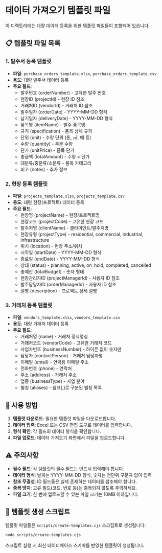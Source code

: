 # 데이터 가져오기 템플릿 파일

이 디렉토리에는 대량 데이터 등록을 위한 템플릿 파일들이 포함되어 있습니다.

## 📋 템플릿 파일 목록

### 1. 발주서 등록 템플릿
- **파일**: `purchase_orders_template.xlsx`, `purchase_orders_template.csv`
- **용도**: 대량 발주서 데이터 등록
- **주요 필드**:
  - 발주번호 (orderNumber) - 고유한 발주 번호
  - 현장ID (projectId) - 현장 ID 참조
  - 거래처ID (vendorId) - 거래처 ID 참조  
  - 발주일자 (orderDate) - YYYY-MM-DD 형식
  - 납기일자 (deliveryDate) - YYYY-MM-DD 형식
  - 품목명 (itemName) - 발주 품목명
  - 규격 (specification) - 품목 상세 규격
  - 단위 (unit) - 수량 단위 (톤, ㎥, 매 등)
  - 수량 (quantity) - 주문 수량
  - 단가 (unitPrice) - 품목 단가
  - 총금액 (totalAmount) - 수량 × 단가
  - 대분류/중분류/소분류 - 품목 카테고리
  - 비고 (notes) - 추가 정보

### 2. 현장 등록 템플릿  
- **파일**: `projects_template.xlsx`, `projects_template.csv`
- **용도**: 대량 현장(프로젝트) 데이터 등록
- **주요 필드**:
  - 현장명 (projectName) - 현장/프로젝트명
  - 현장코드 (projectCode) - 고유한 현장 코드
  - 발주처명 (clientName) - 클라이언트/발주처명
  - 현장유형 (projectType) - residential, commercial, industrial, infrastructure
  - 위치 (location) - 현장 주소/위치
  - 시작일 (startDate) - YYYY-MM-DD 형식
  - 종료일 (endDate) - YYYY-MM-DD 형식  
  - 상태 (status) - planning, active, on_hold, completed, cancelled
  - 총예산 (totalBudget) - 숫자 형태
  - 현장관리자ID (projectManagerId) - 사용자 ID 참조
  - 발주담당자ID (orderManagerId) - 사용자 ID 참조
  - 설명 (description) - 프로젝트 상세 설명

### 3. 거래처 등록 템플릿
- **파일**: `vendors_template.xlsx`, `vendors_template.csv`  
- **용도**: 대량 거래처 데이터 등록
- **주요 필드**:
  - 거래처명 (name) - 거래처 정식명칭
  - 거래처코드 (vendorCode) - 고유한 거래처 코드  
  - 사업자번호 (businessNumber) - 하이픈 없이 숫자만
  - 담당자 (contactPerson) - 거래처 담당자명
  - 이메일 (email) - 연락용 이메일 주소
  - 전화번호 (phone) - 연락처
  - 주소 (address) - 거래처 주소
  - 업종 (businessType) - 사업 분야
  - 별칭 (aliases) - 쉼표(,)로 구분된 별칭 목록

## 📝 사용 방법

1. **템플릿 다운로드**: 필요한 템플릿 파일을 다운로드합니다.
2. **데이터 입력**: Excel 또는 CSV 편집 도구로 데이터를 입력합니다.
3. **형식 확인**: 각 필드의 데이터 형식을 확인합니다.
4. **파일 업로드**: 데이터 가져오기 화면에서 파일을 업로드합니다.

## ⚠️ 주의사항

- **필수 필드**: 각 템플릿의 필수 필드는 반드시 입력해야 합니다.
- **데이터 형식**: 날짜는 YYYY-MM-DD 형식, 숫자는 천단위 구분자 없이 입력
- **참조 무결성**: ID 필드들은 실제 존재하는 데이터를 참조해야 합니다.
- **중복 방지**: 고유 필드(코드, 번호 등)는 중복되지 않도록 주의하세요.
- **파일 크기**: 한 번에 업로드할 수 있는 파일 크기는 10MB 이하입니다.

## 🔧 템플릿 생성 스크립트

템플릿 파일들은 `scripts/create-templates.cjs` 스크립트로 생성됩니다:

```bash
node scripts/create-templates.cjs
```

스크립트 실행 시 최신 데이터베이스 스키마를 반영한 템플릿이 생성됩니다.